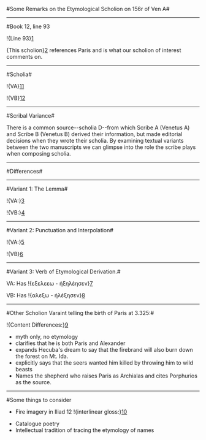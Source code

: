#Some Remarks on the Etymological Scholion on 156r of Ven A#

---

#Book 12, line 93

!{Line 93}[1]

[1]: urn:cite:hmt:vaimg.VA156RN-0327@0.1532,0.5259,0.4765,0.0323


{This scholion}[2] references Paris and is what our scholion of interest comments on.

[2]: urn:cite:hmt:vaimg.VA156RN-0327@0.6256,0.4696,0.1652,0.0451

---
#Scholia#

!{VA}[11]

[11]:urn:cite:hmt:vaimg.VA156RN-0327@0.6156,0.5147,0.1642,0.163

!{VB}[12]

[12]:urn:cite:hmt:vbimg.VB161RN-0605@0.6046,0.3418,0.2162,0.118
---

#Scribal Variance#

There is a common source--scholia D--from which Scribe A (Venetus A) and Scribe B (Venetus B) derived their information, but made editorial decisions when they wrote their scholia. By examining textual variants between the two manuscripts we can glimpse into the role the scribe plays when composing scholia. 

---

#Differences#

---

#Variant 1: The Lemma#

!{VA:}[3]

[3]:urn:cite:hmt:vaimg.VA156RN-0327@0.6226,0.5154,0.1502,0.012

!{VB:}[4]

[4]:urn:cite:hmt:vbimg.VB161RN-0605@0.5826,0.3456,0.2302,0.0165

---

#Variant 2: Punctuation and Interpolation#

!{VA:}[5]

[5]: urn:cite:hmt:vaimg.VA156RN-0327@0.6206,0.544,0.1602,0.0556

!{VB}[6] 

[6]:urn:cite:hmt:vbimg.VB161RN-0605@0.6096,0.3659,0.1942,0.0346

---

#Variant 3: Verb of Etymological Derivation.#

VA: Has !{εξελεεω - ἠξηλέησεν}[7] 

[7]:urn:cite:hmt:vaimg.VA156RN-0327@0.6577,0.6529,0.0511,0.0143

VB: Has !{αλεξω - ἠλέξησεν}[8]

[8]: urn:cite:hmt:vbimg.VB161RN-0605@0.7387,0.4298,0.045,0.015


---

#Other Scholion Varaint telling the birth of Paris at 3.325:#

[9]: urn:cite:hmt:vaimg.VA048RN-0049@0.1171,0.7724,0.6236,0.0872

!{Content Differences:}[9]

- myth only, no etymology
- clarifies that he is both Paris and Alexander
- expands Hecuba's dream to say that the firebrand will also burn down the forest on Mt. Ida.
- explicitly says that the seers wanted him killed by throwing him to wild beasts
- Names the shepherd who raises Paris as Archialas and cites Porphurios as the source.

---

#Some things to consider

- Fire imagery in Iliad 12
!{interlinear gloss:}[10]  

[10]: urn:cite:hmt:vaimg.VA156RN-0327@0.1712,0.5988,0.1011,0.024

- Catalogue poetry
- Intellectual tradition of tracing the etymology of names



